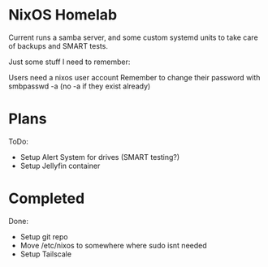 # NixOS Homelab

Current runs a samba server, and some custom systemd units to take care of backups and SMART tests.

Just some stuff I need to remember:

Users need a nixos user account
Remember to change their password with smbpasswd -a (no -a if they exist already)

# Plans

ToDo:
- Setup Alert System for drives (SMART testing?)
- Setup Jellyfin container

# Completed

Done:
- Setup git repo
- Move /etc/nixos to somewhere where sudo isnt needed
- Setup Tailscale
